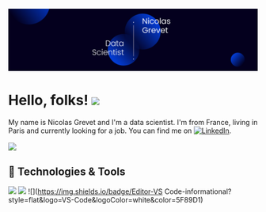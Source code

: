 [![Header](https://github.com/nicogrvt/nicogrvt/blob/main/Nicolas%20Grevet.png "Header")][1]

# Hello, folks! <img src="https://raw.githubusercontent.com/MartinHeinz/MartinHeinz/master/wave.gif" width="30px">

My name is Nicolas Grevet and I'm a data scientist. I'm from France, living in Paris and currently looking for a job. You can find me on [![LinkedIn][1.1]][1].

<img align="center" src="https://github-readme-stats.vercel.app/api/top-langs/?username=nicogrvt&theme=tokyonight" />


## 🔧 Technologies & Tools
![](https://img.shields.io/badge/Code-Python-informational?style=flat&logo=Python&logoColor=white&color=5F89D1)
![](https://img.shields.io/badge/Viz-Plotly-informational?style=flat&logo=Plotly&logoColor=white&color=5F89D1)
![](https://img.shields.io/badge/Editor-VS Code-informational?style=flat&logo=VS-Code&logoColor=white&color=5F89D1)

<!-- Icons -->
[1.1]: https://raw.githubusercontent.com/MartinHeinz/MartinHeinz/master/linkedin-3-16.png (LinkedIn)

<!-- Links to your social media accounts -->
[1]: https://www.linkedin.com/in/ngrevet/

<!--
**nicogrvt/nicogrvt** is a ✨ _special_ ✨ repository because its `README.md` (this file) appears on your GitHub profile.

Here are some ideas to get you started:

- 🔭 I’m currently working on ...
- 🌱 I’m currently learning ...
- 👯 I’m looking to collaborate on ...
- 🤔 I’m looking for help with ...
- 💬 Ask me about ...
- 📫 How to reach me: ...
- 😄 Pronouns: ...
- ⚡ Fun fact: ...
-->
